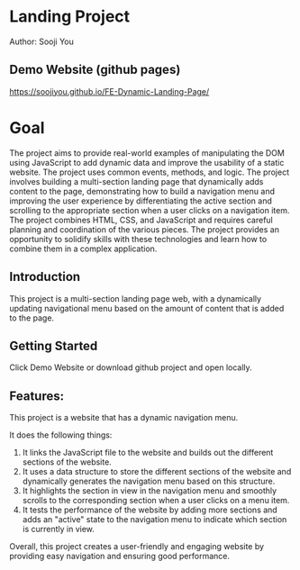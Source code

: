 # Landing Project
Author: Sooji You
## Demo Website (github pages)
https://soojiyou.github.io/FE-Dynamic-Landing-Page/

# Goal

The project aims to provide real-world examples of manipulating the DOM using JavaScript to add dynamic data and improve the usability of a static website. The project uses common events, methods, and logic. The project involves building a multi-section landing page that dynamically adds content to the page, demonstrating how to build a navigation menu and improving the user experience by differentiating the active section and scrolling to the appropriate section when a user clicks on a navigation item. The project combines HTML, CSS, and JavaScript and requires careful planning and coordination of the various pieces. The project provides an opportunity to solidify skills with these technologies and learn how to combine them in a complex application. 

## Introduction
This project is a multi-section landing page web, with a dynamically updating navigational menu based on the amount of content that is added to the page.

## Getting Started

Click Demo Website or download github project and open locally.


## Features:

This project is a website that has a dynamic navigation menu.

It does the following things:
1.  It links the JavaScript file to the website and builds out the different sections of the website.
2.  It uses a data structure to store the different sections of the website and dynamically generates the navigation menu based on this structure.
3.  It highlights the section in view in the navigation menu and smoothly scrolls to the corresponding section when a user clicks on a menu item.
4.  It tests the performance of the website by adding more sections and adds an "active" state to the navigation menu to indicate which section is currently in view.

Overall, this project creates a user-friendly and engaging website by providing easy navigation and ensuring good performance.
